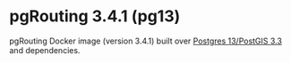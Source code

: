 # pgRouting 3.4.1 (pg13)

pgRouting Docker image (version 3.4.1) built over [Postgres 13/PostGIS 3.3](https://hub.docker.com/r/postgis/postgis) and dependencies.
